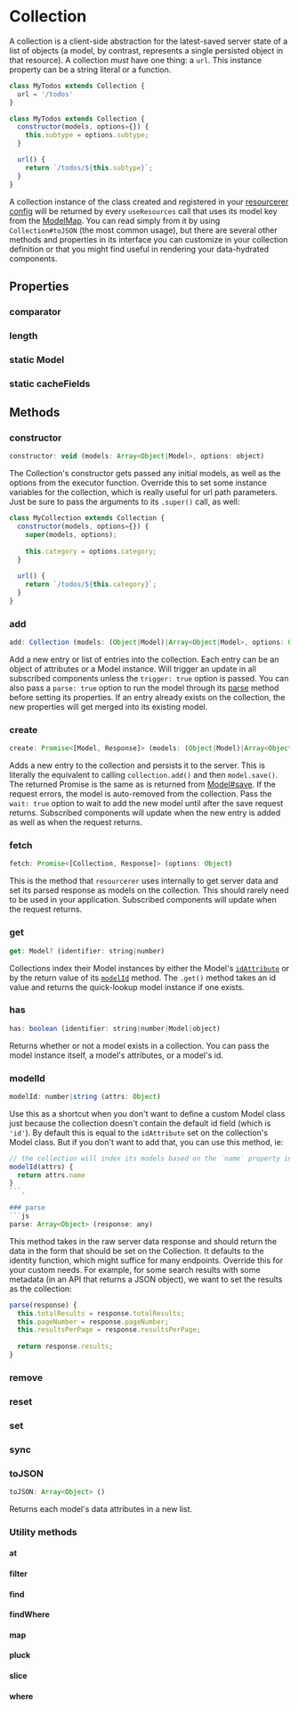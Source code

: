 # Collection

A collection is a client-side abstraction for the latest-saved server state of a list of objects (a model, by contrast, represents a single persisted object in that resource). A collection _must_ have one thing:
a `url`. This instance property can be a string literal or a function.

```js
class MyTodos extends Collection {
  url = '/todos'
}

class MyTodos extends Collection {
  constructor(models, options={}) {
    this.subtype = options.subtype;
  }

  url() {
    return `/todos/${this.subtype}`;
  }
}
```

A collection instance of the class created and registered in your [resourcerer config]() will be returned by every `useResources` call that uses its model key from the [ModelMap](). You can read simply from it
by using `Collection#toJSON` (the most common usage), but there are several other methods and properties in its interface you can customize in your collection definition or
that you might find useful in rendering your data-hydrated components.

## Properties

### comparator
### length
### static Model
### static cacheFields

## Methods

### constructor

```js
constructor: void (models: Array<Object|Model>, options: object)
```

The Collection's constructor gets passed any initial models, as well as the options from the executor function. Override this to set some instance variables for the collection, which is really useful for url path parameters. Just be sure to pass the arguments to its `.super()` call, as well:

```js
class MyCollection extends Collection {
  constructor(models, options={}) {
    super(models, options);
    
    this.category = options.category;
  }
  
  url() {
    return `/todos/${this.category}`;
  }
}
```
  


### add
```js
add: Collection (models: (Object|Model)|Array<Object|Model>, options: Object)
```

Add a new entry or list of entries into the collection. Each entry can be an object of attributes or a Model instance. Will trigger an update in all subscribed components unless the `trigger: true` option is passed. You can also pass a `parse: true` option to run the model through its [parse]() method before setting its properties. If an entry already exists on the collection, the new properties will get merged into its existing model.

### create
```js
create: Promise<[Model, Response]> (models: (Object|Model)|Array<Object|Model>, options: Object)
```

Adds a new entry to the collection and persists it to the server. This is literally the equivalent to calling `collection.add()` and then `model.save()`. The returned Promise is the same as is returned from [Model#save](). If the request errors, the model is auto-removed from the collection. Pass the `wait: true` option to wait to add the new model until after the save request returns. Subscribed components will update when the new entry is added as well as when the request returns.

### fetch
```js
fetch: Promise<[Collection, Response]> (options: Object)
```

This is the method that `resourcerer` uses internally to get server data and set its parsed response as models on the collection. This should rarely need to be used in your application. Subscribed components will update when the request returns.


### get
```js
get: Model? (identifier: string|number)
```

Collections index their Model instances by either the Model's [`idAttribute`]() or by the return value of its [`modelId`](#modelid) method. The `.get()` method takes an id value and returns the quick-lookup model instance if one exists.  

### has  
```js
has: boolean (identifier: string|number|Model|object)
```

Returns whether or not a model exists in a collection. You can pass the model instance itself, a model's attributes, or a model's id.

### modelId
```js
modelId: number|string (attrs: Object)
```

Use this as a shortcut when you don't want to define a custom Model class just because the collection doesn't contain the default id field (which is `'id'`). By default this is equal to the `idAttribute` set on the collection's Model class. But if you don't want to add that, you can use this method, ie:

```js
// the collection will index its models based on the `name` property instead of the default `id` property
modelId(attrs) {
  return attrs.name
}
```. 

### parse
```js
parse: Array<Object> (response: any)
```

This method takes in the raw server data response and should return the data in the form that should be set on the Collection. It defaults to the identity function, which might suffice for many endpoints. Override this for your custom needs. For example, for some search results with some metadata (in an API that returns a JSON object), we want to set the results as the collection:

```js
parse(response) {
  this.totalResults = response.totalResults;
  this.pageNumber = response.pageNumber;
  this.resultsPerPage = response.resultsPerPage;
  
  return response.results;
}
```

### remove
### reset
### set
### sync

### toJSON
```js
toJSON: Array<Object> ()
```

Returns each model's data attributes in a new list.

### Utility methods

#### at
#### filter
#### find
#### findWhere
#### map
#### pluck
#### slice
#### where
